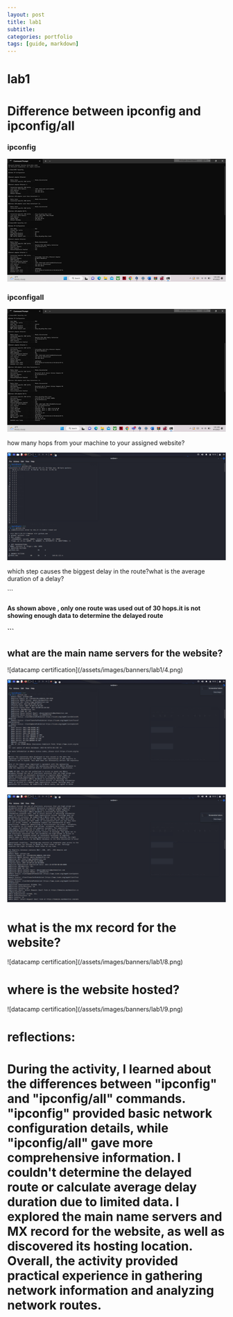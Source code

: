 ```yaml
---
layout: post
title: lab1
subtitle: 
categories: portfolio
tags: [guide, markdown]
---
```






# lab1

<h1>Difference between ipconfig and ipconfig/all</h1>

<h3>ipconfig</h3>

![datacamp certification](/assets/images/banners/lab1/1.png)

<h3>ipconfigall</h3>

![datacamp certification](/assets/images/banners/lab1/2.png)

<p>how many hops from your machine to your assigned website?</p>

![datacamp certification](/assets/images/banners/lab1/3.png)

<p>which step causes the biggest delay in the route?what is the average duration of a delay?</p>
```
<h4>As shown above , only one route was used out of 30 hops.it is not showing enough data to determine the delayed route<h4>
```
<h2>what are the main name servers  for the website?</h2>
![datacamp certification](/assets/images/banners/lab1/4.png)

![datacamp certification](/assets/images/banners/lab1/5.png)

![datacamp certification](/assets/images/banners/lab1/6.png)
<h1>what is the mx record for the website?</h1>
![datacamp certification](/assets/images/banners/lab1/8.png)

<h1>where is the website hosted?</h1>
![datacamp certification](/assets/images/banners/lab1/9.png)
<h1>reflections:<h1/>During the activity, I learned about the differences between "ipconfig" and "ipconfig/all" commands. "ipconfig" provided basic network configuration details, while "ipconfig/all" gave more comprehensive information. I couldn't determine the delayed route or calculate average delay duration due to limited data. I explored the main name servers and MX record for the website, as well as discovered its hosting location. Overall, the activity provided practical experience in gathering network information and analyzing network routes.
  

